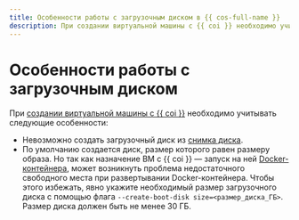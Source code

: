 ```yaml
---
title: Особенности работы с загрузочным диском в {{ cos-full-name }}
description: При создании виртуальной машины с {{ coi }} необходимо учитывать, что невозможно создать загрузочный диск из снимка диска, а по умолчанию создается диск, размер которого равен размеру образа.
---
```


# Особенности работы с загрузочным диском

При [создании виртуальной машины с {{ coi }}](../tutorials/vm-create.md) необходимо учитывать следующие особенности:
* Невозможно создать загрузочный диск из [снимка диска](../../compute/concepts/snapshot.md).
* По умолчанию создается диск, размер которого равен размеру образа. Но так как назначение ВМ с {{ coi }} — запуск на ней [Docker-контейнера](/blog/posts/2022/03/docker-containers), может возникнуть проблема недостаточного свободного места при развертывании Docker-контейнера. Чтобы этого избежать, явно укажите необходимый размер загрузочного диска с помощью флага `--create-boot-disk size=<размер_диска_ГБ>`. Размер диска должен быть не менее 30 ГБ.